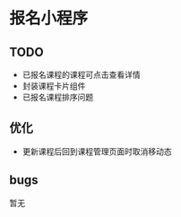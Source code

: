 # 报名小程序

## TODO

- 已报名课程的课程可点击查看详情
- 封装课程卡片组件
- 已报名课程排序问题

## 优化

- 更新课程后回到课程管理页面时取消移动态

## bugs

暂无